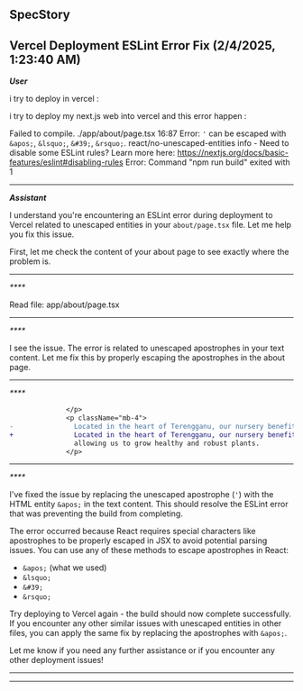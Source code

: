 ## SpecStory

## Vercel Deployment ESLint Error Fix (2/4/2025, 1:23:40 AM)

_**User**_

i try to deploy in vercel :

i try to deploy my next.js web into vercel and this error happen :

Failed to compile.
./app/about/page.tsx
16:87  Error: `'` can be escaped with `&apos;`, `&lsquo;`, `&#39;`, `&rsquo;`.  react/no-unescaped-entities
info  - Need to disable some ESLint rules? Learn more here: https://nextjs.org/docs/basic-features/eslint#disabling-rules
Error: Command "npm run build" exited with 1

---

_**Assistant**_

I understand you're encountering an ESLint error during deployment to Vercel related to unescaped entities in your `about/page.tsx` file. Let me help you fix this issue.

First, let me check the content of your about page to see exactly where the problem is.

---

_****_

Read file: app/about/page.tsx

---

_****_



I see the issue. The error is related to unescaped apostrophes in your text content. Let me fix this by properly escaping the apostrophes in the about page.

---

_****_

```diff
              </p>
              <p className="mb-4">
-               Located in the heart of Terengganu, our nursery benefits from the region's rich soil and tropical climate,
+               Located in the heart of Terengganu, our nursery benefits from the region&apos;s rich soil and tropical climate,
                allowing us to grow healthy and robust plants.
              </p>
```

---

_****_



I've fixed the issue by replacing the unescaped apostrophe (`'`) with the HTML entity `&apos;` in the text content. This should resolve the ESLint error that was preventing the build from completing.

The error occurred because React requires special characters like apostrophes to be properly escaped in JSX to avoid potential parsing issues. You can use any of these methods to escape apostrophes in React:
- `&apos;` (what we used)
- `&lsquo;`
- `&#39;`
- `&rsquo;`

Try deploying to Vercel again - the build should now complete successfully. If you encounter any other similar issues with unescaped entities in other files, you can apply the same fix by replacing the apostrophes with `&apos;`.

Let me know if you need any further assistance or if you encounter any other deployment issues!

---



---

